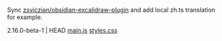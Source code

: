 
Sync [zsviczian/obsidian-excalidraw-plugin](https://github.com/zsviczian/obsidian-excalidraw-plugin/releases) and add local zh.ts translation for example.

2.16.0-beta-1 | HEAD
<a href="https://github.com/zsviczian/obsidian-excalidraw-plugin/releases/download/2.16.0-beta-1/main.js">main.js</a>
<a href="https://github.com/zsviczian/obsidian-excalidraw-plugin/releases/download/2.16.0-beta-1/styles.css">styles.css</a>
